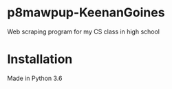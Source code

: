 # p8mawpup-KeenanGoines
Web scraping program for my CS class in high school

# Installation
Made in Python 3.6
